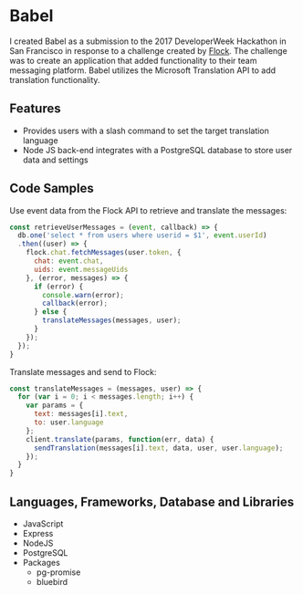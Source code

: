 # Babel

I created Babel as a submission to the 2017 DeveloperWeek Hackathon in San Francisco in response to a challenge created by [Flock](https://www.flock.co/). The challenge was to create an application that added functionality to their team messaging platform. Babel utilizes the Microsoft Translation API to add translation functionality.

## Features

* Provides users with a slash command to set the target translation language
* Node JS back-end integrates with a PostgreSQL database to store user data and settings

## Code Samples

Use event data from the Flock API to retrieve and translate the messages:

```javascript
const retrieveUserMessages = (event, callback) => {
  db.one('select * from users where userid = $1', event.userId)
  .then((user) => {
    flock.chat.fetchMessages(user.token, {
      chat: event.chat,
      uids: event.messageUids
    }, (error, messages) => {
      if (error) {
        console.warn(error);
        callback(error);
      } else {
        translateMessages(messages, user);
      }
    });
  });
}
```
Translate messages and send to Flock:

```javascript
const translateMessages = (messages, user) => {
  for (var i = 0; i < messages.length; i++) {
    var params = {
      text: messages[i].text,
      to: user.language
    };
    client.translate(params, function(err, data) {
      sendTranslation(messages[i].text, data, user, user.language);
    });
  }
}
```

## Languages, Frameworks, Database and Libraries

* JavaScript
* Express
* NodeJS
* PostgreSQL
* Packages
  * pg-promise
  * bluebird
